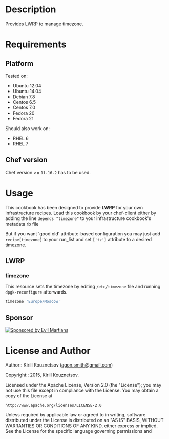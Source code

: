 # Description

Provides LWRP to manage timezone.

# Requirements

## Platform

Tested on:
- Ubuntu 12.04
- Ubuntu 14.04
- Debian 7.8
- Centos 6.5
- Centos 7.0
- Fedora 20
- Fedora 21

Should also work on:
- RHEL 6
- RHEL 7

## Chef version

Chef version >= `11.16.2` has to be used.

# Usage

This cookbook has been designed to provide **LWRP** for your own infrastructure recipes.
Load this cookbook by your chef-client either by adding the line `depends "timezone"` to your infrastructure cookbook's metadata.rb file 

But if you want 'good old' attribute-based configuration you may just add `recipe[timezone]` to your run\_list and set `['tz']` attribute to a desired timezone.

## LWRP

### timezone

This resource sets the timezone by editing `/etc/timezone` file and running `dpgk-reconfigure` afterwards.

```ruby
timezone 'Europe/Moscow'
```

## Sponsor

[![Sponsored by Evil Martians](https://evilmartians.com/badges/sponsored-by-evil-martians@2x.png)](https://evilmartians.com)

# License and Author

Author:: Kirill Kouznetsov (<agon.smith@gmail.com>)

Copyright:: 2015, Kirill Kouznetsov.

Licensed under the Apache License, Version 2.0 (the "License");
you may not use this file except in compliance with the License.
You may obtain a copy of the License at

    http://www.apache.org/licenses/LICENSE-2.0

Unless required by applicable law or agreed to in writing, software
distributed under the License is distributed on an "AS IS" BASIS,
WITHOUT WARRANTIES OR CONDITIONS OF ANY KIND, either express or implied.
See the License for the specific language governing permissions and

